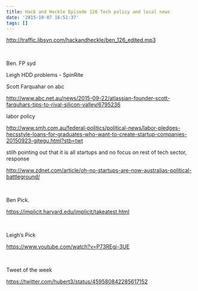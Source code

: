 ```yaml
---
title: Hack and Heckle Episode 126 Tech policy and local news
date: '2015-10-07 16:51:37'
tags: []
---
```


<!--more-->

http://traffic.libsyn.com/hackandheckle/ben_126_edited.mp3

&nbsp;

<span style="font-weight: 400;">Ben. FP syd</span>

<span style="font-weight: 400;">Leigh HDD problems - SpinRite</span>

<span style="font-weight: 400;">Scott Farquahar on abc</span>

<a href="http://www.abc.net.au/news/2015-09-22/atlassian-founder-scott-farquhars-tips-to-rival-silicon-valley/6795236"><span style="font-weight: 400;">http://www.abc.net.au/news/2015-09-22/atlassian-founder-scott-farquhars-tips-to-rival-silicon-valley/6795236</span></a>

<span style="font-weight: 400;">labor policy</span>

<a href="http://www.smh.com.au/federal-politics/political-news/labor-pledges-hecsstyle-loans-for-graduates-who-want-to-create-startup-companies-20150923-gjtegu.html?stb=twt"><span style="font-weight: 400;">http://www.smh.com.au/federal-politics/political-news/labor-pledges-hecsstyle-loans-for-graduates-who-want-to-create-startup-companies-20150923-gjtegu.html?stb=twt</span></a>

<span style="font-weight: 400;">stilh pointing out that it is all startups and no focus on rest of tech sector, response</span>

<a href="http://www.zdnet.com/article/oh-no-startups-are-now-australias-political-battleground/"><span style="font-weight: 400;">http://www.zdnet.com/article/oh-no-startups-are-now-australias-political-battleground/</span></a>

&nbsp;

<span style="font-weight: 400;">Ben Pick.</span>

<a href="https://implicit.harvard.edu/implicit/takeatest.html"><span style="font-weight: 400;">https://implicit.harvard.edu/implicit/takeatest.html</span></a>

&nbsp;

<span style="font-weight: 400;">Leigh’s Pick</span>

<a href="https://www.youtube.com/watch?v=P73REgj-3UE"><span style="font-weight: 400;">https://www.youtube.com/watch?v=P73REgj-3UE</span></a>

&nbsp;

<span style="font-weight: 400;">Tweet of the week</span>

<a href="https://twitter.com/hubert3/status/459580842285617152"><span style="font-weight: 400;">https://twitter.com/hubert3/status/459580842285617152</span></a>

&nbsp;
